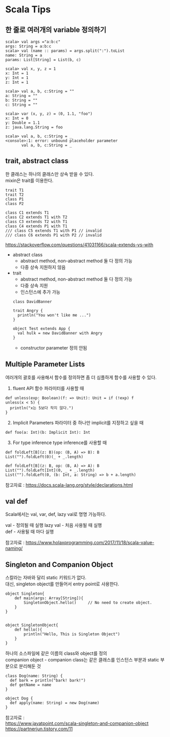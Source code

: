# Scala Tips

## 한 줄로 여러개의 variable 정의하기
```
scala> val args ="a:b:c"
args: String = a:b:c
scala> val (name :: params) = args.split(":").toList
name: String = a
params: List[String] = List(b, c)

scala> val x, y, z = 1
x: Int = 1
y: Int = 1
z: Int = 1

scala> val a, b, c:String = ""
a: String = ""
b: String = ""
c: String = ""

scala> var (x, y, z) = (0, 1.1, "foo")
x: Int = 0
y: Double = 1.1
z: java.lang.String = foo

scala> val a, b, c:String = _
<console>:1: error: unbound placeholder parameter
       val a, b, c:String = _
```

## trait, abstract class
한 클래스는 하나의 클래스만 상속 받을 수 있다.   
mixin은 trait를 이용한다.

```
trait T1
trait T2
class P1
class P2

class C1 extends T1
class C2 extends T1 with T2
class C3 extends T2 with T1
class C4 extends P1 with T1
/// class C5 extends T1 with P1 // invalid
/// class C6 extends P1 with P2 // invalid
```
https://stackoverflow.com/questions/41031166/scala-extends-vs-with


- abstract class
    - abstract method, non-abstract method 둘 다 정의 가능
    - 다중 상속 지원하지 않음
- trait
    - abstract method, non-abstract method 둘 다 정의 가능
    - 다중 상속 지원
    - 인스턴스에 추가 가능
    ```
    class DavidBanner

    trait Angry {
      println("You won't like me ...")
    }

    object Test extends App {
      val hulk = new DavidBanner with Angry
    }
    ```
    - constructor parameter 정의 안됨  



## Multiple Parameter Lists
여러개의 괄호를 사용해서 함수를 정의하면 좀 더 심플하게 함수를 사용할 수 있다.
1. fluent API
함수 파라미터를 사용할 때
```
def unless(exp: Boolean)(f: => Unit): Unit = if (!exp) f
unless(x < 5) {
  println("x는 5보다 작지 않다.")
}
```
2. Implicit Parameters
파라미터 중 하나만 implicit를 지정하고 싶을 때
```
def foo(a: Int)(b: Implicit Int): Int
```
3. For type inference
type inference를 사용할 때
```
def foldLeft[B](z: B)(op: (B, A) => B): B
List("").foldLeft(0)(_ + _.length)
```
```
def foldLeft[B](z: B, op: (B, A) => A): B
List("").foldLeft[Int](0, _ + _.length)
List("").foldLeft(0, (b: Int, a: String) => b + a.length)
```

참고자료 : https://docs.scala-lang.org/style/declarations.html


## val def
Scala에서는 val, var, def, lazy val로 명명 가능하다.

val - 정의될 때 실행
lazy val - 처음 사용될 때 실행  
def - 사용될 때 마다 실행

참고자료 : https://www.holaxprogramming.com/2017/11/18/scala-value-naming/


## Singleton and Companion Object
스칼라는 자바와 달리 static 키워드가 없다.  
대신, singleton object를 만들어서 entry point로 사용한다.


```
object Singleton{  
    def main(args: Array[String]){  
        SingletonObject.hello()     // No need to create object.  
    }  
}  


object SingletonObject{  
    def hello(){  
        println("Hello, This is Singleton Object")  
    }  
}
```

하나의 소스파일에 같은 이름의 class와 object를 정의   
companion object - companion class는 같은 클래스를 인스턴스 부분과 static 부분으로 분리해둔 것

```
class Dog(name: String) {
  def bark = println("bark! bark!")
  def getName = name
}

object Dog {
  def apply(name: String) = new Dog(name)
}
```
참고자료 :   
https://www.javatpoint.com/scala-singleton-and-companion-object  
https://partnerjun.tistory.com/11
